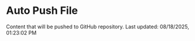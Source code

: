 # Auto Push File

Content that will be pushed to GitHub repository.
Last updated: 08/18/2025, 01:23:02 PM